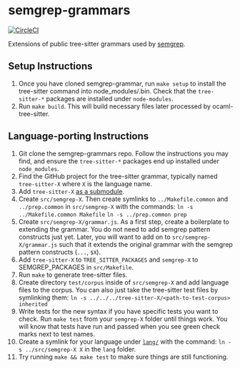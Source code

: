 # semgrep-grammars

[![CircleCI](https://circleci.com/gh/returntocorp/semgrep-grammars.svg?style=svg)](https://circleci.com/gh/returntocorp/semgrep-grammars)

Extensions of public tree-sitter grammars used by
[semgrep](https://github.com/returntocorp/semgrep).

## Setup Instructions
1. Once you have cloned semgrep-grammar, run `make setup` to install the tree-sitter command into node_modules/.bin. Check that the `tree-sitter-*` packages are installed under `node-modules`.
2. Run `make build`. This will build necessary files later processed by ocaml-tree-sitter.

## Language-porting Instructions
1. Git clone the semgrep-grammars repo. Follow the instructions
    you may find, and ensure the `tree-sitter-*` packages end up installed
    under `node_modules`.
 2. Find the GitHub project for the tree-sitter grammar,
    typically named `tree-sitter-X` where `X` is the language name.
 3. Add `tree-sitter-X`
    [as a submodule](https://github.com/returntocorp/semgrep-grammars/tree/master/src).
 4. Create `src/semgrep-X`. Then create symlinks to `../Makefile.common` and `../prep.common`
    in `src/semgrep-X` with the commands:
    `ln -s ../Makefile.common Makefile`
    `ln -s ../prep.common prep`
 5. Create `src/semgrep-X/grammar.js`. As a first step, create a boilerplate to extending the
    grammar. You do not need to add semgrep pattern constructs just yet.
    Later, you will want to add on to `src/semgrep-X/grammar.js` such that it extends the original
    grammar with the semgrep pattern constructs (`...`, `$X`).
 6. Add `tree-sitter-X` to `TREE_SITTER_PACKAGES` and `semgrep-X` to
    SEMGREP_PACKAGES in `src/Makefile`.
 7. Run `make` to generate tree-sitter files.
 8. Create directory `test/corpus` inside of `src/semgrep-X` and add
    language files to the corpus. You can also just take the tree-sitter test
    files by symlinking them:
    `ln -s ../../../tree-sitter-X/<path-to-test-corpus> inherited`
 9. Write tests for the new syntax if you have specific tests you want to check.
    Run `make test` from your
    `semgrep-X` folder until things work. You will know that tests have run
    and passed when you see green check marks next to test names.
 10. Create a symlink for your language under
    [`lang/`](https://github.com/returntocorp/semgrep-grammars/tree/master/lang)
    with the command:
    `ln -s ../src/semgrep-X X`
    in the `lang` folder.
 11. Try running `make && make test` to make sure things are still functioning.
